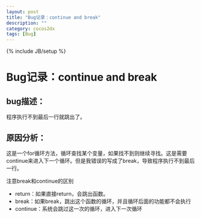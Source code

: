 ```yaml
---
layout: post
title: "Bug记录：continue and break"
description: ""
category: cocos2dx
tags: [Bug]
---
```

{% include JB/setup %}

Bug记录：continue and break
======================

bug描述：
------

程序执行不到最后一行就跳出了。

原因分析：
---
这是一个for循环方法，循环查找某个变量，如果找不到则继续寻找。这是需要continue来进入下一个循环。但是我错误的写成了break，导致程序执行不到最后一行。

注意break和continue的区别

 - return：如果直接return，会跳出函数。
 - break：如果break，跳出这个函数的循环，并且循环后面的功能都不会执行
 - continue：系统会跳过这一次的循环，进入下一次循环